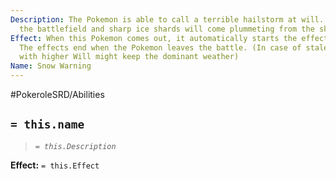 ```yaml
---
Description: The Pokemon is able to call a terrible hailstorm at will. Snow will cover
  the battlefield and sharp ice shards will come plummeting from the sky.
Effect: When this Pokemon comes out, it automatically starts the effects of Hail Weather.
  The effects end when the Pokemon leaves the battle. (In case of stalemate the Pokemon
  with higher Will might keep the dominant weather)
Name: Snow Warning
---
```


#PokeroleSRD/Abilities

## `= this.name`

> *`= this.Description`*

**Effect:** `= this.Effect`